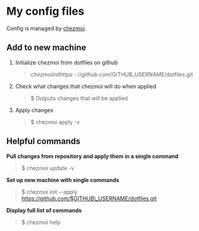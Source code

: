# My config files

Config is managed by [chezmoi](https://www.chezmoi.io/).

## Add to new machine

1. Initialize chezmoi from dotfiles on github

    > $ chezmoi init https://github.com/$GITHUB\_USERNAME/dotfiles.git

2. Check what changes that chezmoi will do when applied

    > $ Outputs changes that will be applied

3. Apply changes

    > $ chezmoi apply -v
    
## Helpful commands

**Pull changes from repository and apply them in a single command**

> $ chezmoi update -v

**Set up new machine with single commands**

> $ chezmoi init --apply https://github.com/$GITHUB\_USERNAME/dotfiles.git 

**Display full list of commands**

> $ chezmoi help

